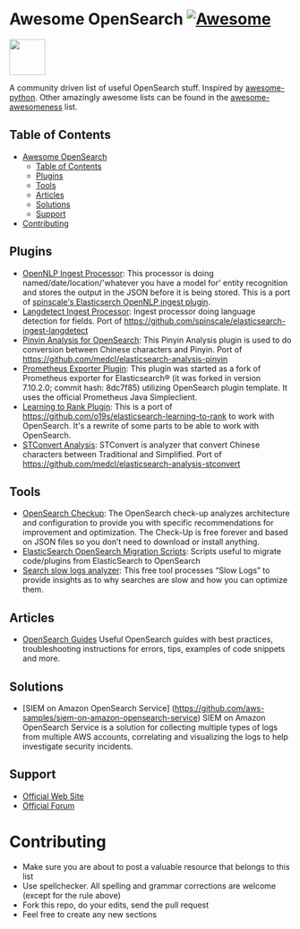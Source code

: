 Awesome OpenSearch [![Awesome](https://cdn.rawgit.com/sindresorhus/awesome/d7305f38d29fed78fa85652e3a63e154dd8e8829/media/badge.svg)](https://github.com/sindresorhus/awesome)
=============

<img src="https://opensearch.org/assets/img/opensearch-logo-themed.svg" height="64px">

A community driven list of useful OpenSearch stuff.  Inspired by [awesome-python](https://github.com/vinta/awesome-python). Other amazingly awesome lists can be found in the [awesome-awesomeness](https://github.com/bayandin/awesome-awesomeness) list.


## Table of Contents

- [Awesome OpenSearch](#awesome-opensearch)
  - [Table of Contents](#table-of-contents)
  - [Plugins](#plugins)
  - [Tools](#tools)
  - [Articles](#articles)
  - [Solutions](#solutions)
  - [Support](#support)
- [Contributing](#contributing)

## Plugins

* [OpenNLP Ingest Processor](https://github.com/aparo/opensearch-ingest-opennlp): This processor is doing named/date/location/'whatever you have a model for' entity recognition and stores the output in the JSON before it is being stored. This is a port of [spinscale's Elasticserch OpenNLP ingest plugin](https://github.com/spinscale/elasticsearch-ingest-opennlp).
* [Langdetect Ingest Processor](https://github.com/aparo/opensearch-ingest-langdetect): Ingest processor doing language detection for fields. Port of https://github.com/spinscale/elasticsearch-ingest-langdetect
* [Pinyin Analysis for OpenSearch](https://github.com/aparo/opensearch-analysis-pinyin): This Pinyin Analysis plugin is used to do conversion between Chinese characters and Pinyin. Port of https://github.com/medcl/elasticsearch-analysis-pinyin
* [Prometheus Exporter Plugin](https://github.com/aiven/prometheus-exporter-plugin-for-opensearch): This plugin was started as a fork of Prometheus exporter for Elasticsearch® (it was forked in version 7.10.2.0; commit hash: 8dc7f85) utilizing OpenSearch plugin template. It uses the official Prometheus Java Simpleclient. 
* [Learning to Rank Plugin](https://github.com/aparo/opensearch-learning-to-rank): This is a port of https://github.com/o19s/elasticsearch-learning-to-rank to work with OpenSearch. It's a rewrite of some parts to be able to work with OpenSearch.
* [STConvert Analysis](https://github.com/aparo/opensearch-analysis-stconvert): STConvert is analyzer that convert Chinese characters between Traditional and Simplified. Port of https://github.com/medcl/elasticsearch-analysis-stconvert



## Tools

* [OpenSearch Checkup](https://checkups.opster.com/checkup/input): The OpenSearch check-up analyzes architecture and configuration to provide you with specific recommendations for improvement and optimization. The Check-Up is free forever and based on JSON files so you don’t need to download or install anything.
* [ElasticSearch OpenSearch Migration Scripts](https://github.com/aparo/elasticsearch-opensearch-migration-scripts): Scripts useful to migrate code/plugins from ElasticSearch to OpenSearch
* [Search slow logs analyzer](https://checkups.opster.com/slow-logs/input): This free tool processes “Slow Logs” to provide insights as to why searches are slow and how you can optimize them.


## Articles

* [OpenSearch Guides](https://opster.com/opensearch-guides/) Useful OpenSearch guides with best practices, troubleshooting instructions for errors, tips, examples of code snippets and more.

## Solutions
* [SIEM on Amazon OpenSearch Service] (https://github.com/aws-samples/siem-on-amazon-opensearch-service) SIEM on Amazon OpenSearch Service is a solution for collecting multiple types of logs from multiple AWS accounts, correlating and visualizing the logs to help investigate security incidents.

## Support

* [Official Web Site](https://opensearch.org)
* [Official Forum](https://discuss.opendistrocommunity.dev/)


# Contributing
* Make sure you are about to post a valuable resource that belongs to this list
* Use spellchecker. All spelling and grammar corrections are welcome (except for the rule above)
* Fork this repo, do your edits, send the pull request
* Feel free to create any new sections

